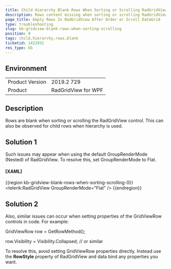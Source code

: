 ```yaml
---
title: Child Hierarchy Blank Rows When Sorting or Scrolling RadGridView
description: Rows content missing when sorting or scrolling RadGridView control
page_title: Empty Rows In RadGridView After Order or Scroll DataGrid
type: troubleshooting
slug: kb-gridview-blank-rows-when-sorting-scrolling
position: 0
tags: child,hierarchy,rows,blank
ticketid: 1422931
res_type: kb
---
```


## Environment
<table>
    <tbody>
	    <tr>
	    	<td>Product Version</td>
	    	<td>2019.2 729</td>
	    </tr>
	    <tr>
	    	<td>Product</td>
	    	<td>RadGridView for WPF</td>
	    </tr>
    </tbody>
</table>

## Description

Rows are blank when sorting or scrolling the RadGridView control. This can also be observed for child rows when hierarchy is used.

## Solution 1

Such issues may appear when using the default GroupRenderMode (Nested) of RadGridView. To resolve this, set GroupRenderMode to Flat.

#### __[XAML]__
{{region kb-gridview-blank-rows-when-sorting-scrolling-0}}
	<telerik:RadGridView GroupRenderMode="Flat" />
{{endregion}}

## Solution 2

Also, similar issues can occur when setting properties of the GridViewRow controls in code. For example:

GridViewRow row = GetRowMethod();  

row.Visibility = Visibility.Collapsed; // or similar

To resolve this, avoid setting GridViewRow properties directly. Instead use the __RowStyle__ property of RadGridView and data bind any properties you want.
